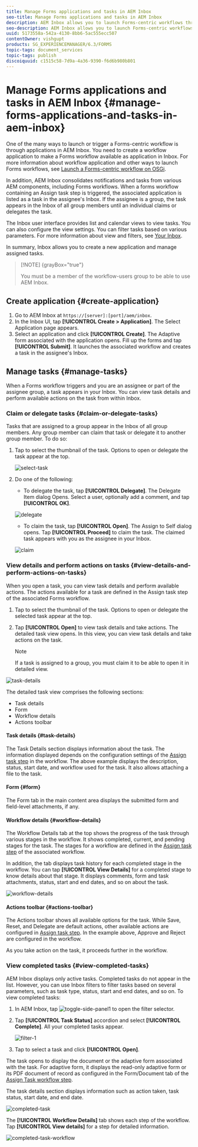 ```yaml
---
title: Manage Forms applications and tasks in AEM Inbox
seo-title: Manage Forms applications and tasks in AEM Inbox
description: AEM Inbox allows you to launch Forms-centric workflows through submitting applications and manage tasks.
seo-description: AEM Inbox allows you to launch Forms-centric workflows through submitting applications and manage tasks.
uuid: 5173558a-542a-4130-8bb6-5ac555ecc507
contentOwner: vishgupt
products: SG_EXPERIENCEMANAGER/6.3/FORMS
topic-tags: document_services
topic-tags: publish
discoiquuid: c1515c58-7d9a-4a36-9390-f6d6b980b801
---
```


# Manage Forms applications and tasks in AEM Inbox {#manage-forms-applications-and-tasks-in-aem-inbox}

One of the many ways to launch or trigger a Forms-centric workflow is through applications in AEM Inbox. You need to create a workflow application to make a Forms workflow available as application in Inbox. For more information about workflow application and other ways to launch Forms workflows, see [Launch a Forms-centric workflow on OSGi](/help/forms/using/aem-forms-workflow.md#launch).

In addition, AEM Inbox consolidates notifications and tasks from various AEM components, including Forms workflows. When a forms workflow containing an Assign task step is triggered, the associated application is listed as a task in the assignee's Inbox. If the assignee is a group, the task appears in the Inbox of all group members until an individual claims or delegates the task.

The Inbox user interface provides list and calendar views to view tasks. You can also configure the view settings. You can filter tasks based on various parameters. For more information about view and filters, see [Your Inbox](/help/sites-authoring/inbox.md).

In summary, Inbox allows you to create a new application and manage assigned tasks.

>[!NOTE] {grayBox="true"}
>
>You must be a member of the workflow-users group to be able to use AEM Inbox.

## Create application {#create-application}

1. Go to AEM Inbox at `https://[server]:[port]/aem/inbox`.
1. In the Inbox UI, tap **[!UICONTROL Create > Application]**. The Select Application page appears.
1. Select an application and click **[!UICONTROL Create]**. The Adaptive form associated with the application opens. Fill up the forms and tap **[!UICONTROL Submit]**. It launches the associated workflow and creates a task in the assignee's Inbox.

## Manage tasks {#manage-tasks}

When a Forms workflow triggers and you are an assignee or part of the assignee group, a task appears in your Inbox. You can view task details and perform available actions on the task from within Inbox.

### Claim or delegate tasks {#claim-or-delegate-tasks}

Tasks that are assigned to a group appear in the Inbox of all group members. Any group member can claim that task or delegate it to another group member. To do so:

1. Tap to select the thumbnail of the task. Options to open or delegate the task appear at the top. 

   ![select-task](assets/select-task.png)

1. Do one of the following:

    * To delegate the task, tap **[!UICONTROL Delegate]**. The Delegate Item dialog Opens. Select a user, optionally add a comment, and tap **[!UICONTROL OK]**.

   ![delegate](assets/delegate.png)

    * To claim the task, tap **[!UICONTROL Open]**. The Assign to Self dialog opens. Tap **[!UICONTROL Proceed]** to claim the task. The claimed task appears with you as the assignee in your Inbox.

   ![claim](assets/claim.png)

### View details and perform actions on tasks {#view-details-and-perform-actions-on-tasks}

When you open a task, you can view task details and perform available actions. The actions available for a task are defined in the Assign task step of the associated Forms workflow.

1. Tap to select the thumbnail of the task. Options to open or delegate the selected task appear at the top. 
1. Tap **[!UICONTROL Open]** to view task details and take actions. The detailed task view opens. In this view, you can view task details and take actions on the task.

   >[!NOTE]
   >
   >If a task is assigned to a group, you must claim it to be able to open it in detailed view.

![task-details](assets/task-details.png)

The detailed task view comprises the following sections:

* Task details
* Form
* Workflow details
* Actions toolbar

#### Task details {#task-details}

The Task Details section displays information about the task. The information displayed depends on the configuration settings of the [Assign task step](/help/sites-developing/workflows-step-ref.md) in the workflow. The above example displays the description, status, start date, and workflow used for the task. It also allows attaching a file to the task.

#### Form {#form}

The Form tab in the main content area displays the submitted form and field-level attachments, if any.

#### Workflow details {#workflow-details}

The Workflow Details tab at the top shows the progress of the task through various stages in the workflow. It shows completed, current, and pending stages for the task. The stages for a workflow are defined in the [Assign task step](/help/sites-developing/workflows-step-ref.md) of the associated workflow.

In addition, the tab displays task history for each completed stage in the workflow. You can tap **[!UICONTROL View Details]** for a completed stage to know details about that stage. It displays comments, form and task attachments, status, start and end dates, and so on about the task.

![workflow-details](assets/workflow-details.png) 

#### Actions toolbar {#actions-toolbar}

The Actions toolbar shows all available options for the task. While Save, Reset, and Delegate are default actions, other available actions are configured in [Assign task step](/help/sites-developing/workflows-step-ref.md). In the example above, Approve and Reject are configured in the workflow.

As you take action on the task, it proceeds further in the workflow.

### View completed tasks {#view-completed-tasks}

AEM Inbox displays only active tasks. Completed tasks do not appear in the list. However, you can use Inbox filters to filter tasks based on several parameters, such as task type, status, start and end dates, and so on. To view completed tasks:

1. In AEM Inbox, tap ![toggle-side-panel1](assets/toggle-side-panel1.png) to open the filter selector.
1. Tap **[!UICONTROL Task Status]** accordion and select **[!UICONTROL Complete]**. All your completed tasks appear.

   ![filter-1](assets/filter-1.png)

1. Tap to select a task and click **[!UICONTROL Open]**.

The task opens to display the document or the adaptive form associated with the task. For adaptive form, it displays the read-only adaptive form or its PDF document of record as configured in the Form/Document tab of the [Assign Task workflow step](/help/sites-developing/workflows-step-ref.md).

The task details section displays information such as action taken, task status, start date, and end date.

![completed-task](assets/completed-task.png)

The **[!UICONTROL Workflow Details]** tab shows each step of the workflow. Tap **[!UICONTROL View details]** for a step for detailed information.

![completed-task-workflow](assets/completed-task-workflow.png)

